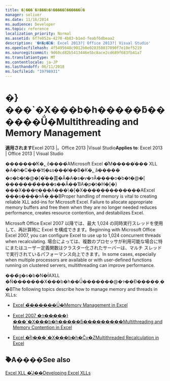 ```yaml
---
title: �}���`�X���b�h�����ƃ������Ǘ�
manager: soliver
ms.date: 11/16/2014
ms.audience: Developer
ms.topic: reference
localization_priority: Normal
ms.assetid: 6f7e052a-4270-4b83-b1ed-feabf6dbeaa2
description: '�K�p�Ώ�: Excel 2013?| Office 2013?| Visual Studio'
ms.openlocfilehash: 4f5495648c9012b0e028358037090f7e10ef5219
ms.sourcegitcommit: 9d60cd82b5413446e5bc8ace2cd689f683fb41a7
ms.translationtype: MT
ms.contentlocale: ja-JP
ms.lasthandoff: 06/11/2018
ms.locfileid: "19798931"
---
```

# <a name="multithreading-and-memory-management"></a><span data-ttu-id="5abe0-103">�}���\`�X���b�h�����ƃ������Ǘ�</span><span class="sxs-lookup"><span data-stu-id="5abe0-103">Multithreading and Memory Management</span></span>

 <span data-ttu-id="5abe0-104">**適用されます**Excel 2013 |。Office 2013 |Visual Studio</span><span class="sxs-lookup"><span data-stu-id="5abe0-104">**Applies to**: Excel 2013 | Office 2013 | Visual Studio</span></span> 
  
<span data-ttu-id="5abe0-p101">�������̓K�؂ȏ����́AMicrosoft Excel �̐M�����̍��� XLL �A�h�C���̍쐬�ɕs���ł��B�K�؂ȃ����� �o�b�t�@�[�̊��蓖�Ă�A�s�v�ɂȂ����o�b�t�@�[ �������̉����s��Ȃ��ƁA�p�t�H�[�}���X���ቺ���A���\�[�X�������������AExcel ���s����ɂȂ�܂��B</span><span class="sxs-lookup"><span data-stu-id="5abe0-p101">Proper handling of memory is vital to creating reliable XLL add-ins for Microsoft Excel. Failure to allocate appropriate memory buffers and free them when they are no longer needed reduces performance, creates resource contention, and destabilizes Excel.</span></span>
  
<span data-ttu-id="5abe0-107">Microsoft Office Excel 2007 以降では、最大 1,024 の同時実行スレッドを使用して、再計算時に Excel を構成できます。</span><span class="sxs-lookup"><span data-stu-id="5abe0-107">Beginning with Microsoft Office Excel 2007, you can configure Excel to use up to 1,024 concurrent threads when recalculating.</span></span> <span data-ttu-id="5abe0-108">場合によっては、複数のプロセッサが利用可能な場合に特にまたはユーザー定義関数はクラスター化されたサーバーは、マルチ スレッドで実行されているパフォーマンス向上できます。</span><span class="sxs-lookup"><span data-stu-id="5abe0-108">In some cases, especially when multiple processors are available or with user-defined functions running on clustered servers, multithreading can improve performance.</span></span>
  
<span data-ttu-id="5abe0-109">���̃g�s�b�N�ł́AXLL �Ń�������X���b�h��Ǘ�������@�ɂ��Đ�����܂��B</span><span class="sxs-lookup"><span data-stu-id="5abe0-109">The following topics describe how to manage memory and threads in XLLs:</span></span>
  
- [<span data-ttu-id="5abe0-110">Excel �̃������Ǘ�</span><span class="sxs-lookup"><span data-stu-id="5abe0-110">Memory Management in Excel</span></span>](memory-management-in-excel.md)
    
- [<span data-ttu-id="5abe0-111">Excel 2007 �ɂ�����}���\`�X���b�h�����ƃ���������</span><span class="sxs-lookup"><span data-stu-id="5abe0-111">Multithreading and Memory Contention in Excel</span></span>](multithreading-and-memory-contention-in-excel.md)
    
- [<span data-ttu-id="5abe0-112">Excel �ł̃}���\`�X���b�h�Čv�Z</span><span class="sxs-lookup"><span data-stu-id="5abe0-112">Multithreaded Recalculation in Excel</span></span>](multithreaded-recalculation-in-excel.md)
    
## <a name="see-also"></a><span data-ttu-id="5abe0-113">�֘A����</span><span class="sxs-lookup"><span data-stu-id="5abe0-113">See also</span></span>



[<span data-ttu-id="5abe0-114">Excel XLL �̊J��</span><span class="sxs-lookup"><span data-stu-id="5abe0-114">Developing Excel XLLs</span></span>](developing-excel-xlls.md)

